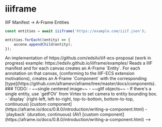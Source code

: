 # iiiframe

IIIF Manifest -> A-Frame Entities

```js
const entities = await iiiframe('https://example.com/iiif.json');

entities.forEach((entity) => {
    ascene.appendChild(entity);
});
```

<!-->
An implementation of https://github.com/edsilv/iiif-ecs-proposal (work in progress)

example: https://edsilv.github.io/iiiframe/examples/

Reads a IIIF manifest and for each canvas creates an A-Frame `Entity`. For each annotation on that canvas, (conforming to the IIIF-ECS extension motivations), creates an A-Frame `Component` with the corresponding [type](https://github.com/aframevr/aframe/tree/master/docs/components).

### TODO: 

- ~~single centered image~~
- ~~gltf objects~~
- If there's a single entity, use `getFOV` from Virtex to set camera to entity bounding box.
- `display` (right-left, left-to-right, top-to-bottom, bottom-to-top, continuous) [custom component](https://aframe.io/docs/0.8.0/introduction/writing-a-component.html)
- `playback` (duration, continuous) (AV) [custom component](https://aframe.io/docs/0.8.0/introduction/writing-a-component.html)
-->